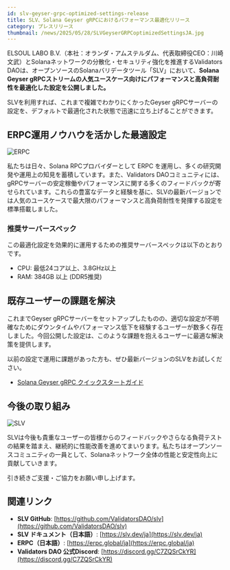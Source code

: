 ```yaml
---
id: slv-geyser-grpc-optimized-settings-release
title: SLV、Solana Geyser gRPCにおけるパフォーマンス最適化リリース
category: プレスリリース
thumbnail: /news/2025/05/28/SLVGeyserGRPCoptimizedSettingsJA.jpg
---
```


ELSOUL LABO B.V.（本社：オランダ・アムステルダム、代表取締役CEO：川崎文武）とSolanaネットワークの分散化・セキュリティ強化を推進するValidators DAOは、オープンソースのSolanaバリデータツール「SLV」において、**Solana Geyser gRPCストリームの人気ユースケース向けにパフォーマンスと高負荷耐性を最適化した設定を公開しました。**

SLVを利用すれば、これまで複雑でわかりにくかったGeyser gRPCサーバーの設定を、デフォルトで最適化された状態で迅速に立ち上げることができます。

## ERPC運用ノウハウを活かした最適設定

![ERPC](/news/2025/05/23/ERPC.jpg)

私たちは日々、Solana RPCプロバイダーとして ERPC を運用し、多くの研究開発や運用上の知見を蓄積しています。また、Validators DAOコミュニティには、gRPCサーバーの安定稼働やパフォーマンスに関する多くのフィードバックが寄せられています。これらの豊富なデータと経験を基に、SLVの最新バージョンでは人気のユースケースで最大限のパフォーマンスと高負荷耐性を発揮する設定を標準搭載しました。

### 推奨サーバースペック

この最適化設定を効果的に運用するための推奨サーバースペックは以下のとおりです。

- CPU: 最低24コア以上、3.8GHz以上
- RAM: 384GB 以上 (DDR5推奨)

## 既存ユーザーの課題を解決

これまでGeyser gRPCサーバーをセットアップしたものの、適切な設定が不明確なためにダウンタイムやパフォーマンス低下を経験するユーザーが数多く存在しました。今回公開した設定は、このような課題を抱えるユーザーに最適な解決策を提供します。

以前の設定で運用に課題があった方も、ぜひ最新バージョンのSLVをお試しください。

- [Solana Geyser gRPC クイックスタートガイド](https://slv.dev/ja/doc/mainnet-rpc/quickstart/)

## 今後の取り組み

![SLV](/news/2025/03/22/SLV.jpg)

SLVは今後も貴重なユーザーの皆様からのフィードバックやさらなる負荷テストの結果を踏まえ、継続的に性能改善を進めてまいります。私たちはオープンソースコミュニティの一員として、Solanaネットワーク全体の性能と安定性向上に貢献していきます。

引き続きご支援・ご協力をお願い申し上げます。

## 関連リンク

- **SLV GitHub**: [https://github.com/ValidatorsDAO/slv](https://github.com/ValidatorsDAO/slv)
- **SLV ドキュメント（日本語）**: [https://slv.dev/ja](https://slv.dev/ja)
- **ERPC（日本語）**: [https://erpc.global/ja](https://erpc.global/ja)
- **Validators DAO 公式Discord**: [https://discord.gg/C7ZQSrCkYR](https://discord.gg/C7ZQSrCkYR)
